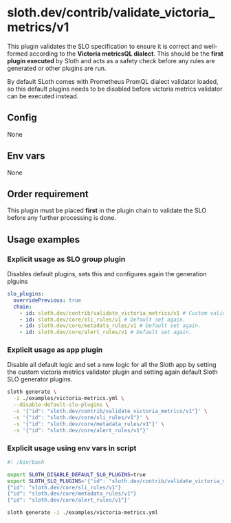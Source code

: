 # sloth.dev/contrib/validate_victoria_metrics/v1

This plugin validates the SLO specification to ensure it is correct and well-formed according to the **Victoria metricsQL dialect**. This should be the **first plugin executed** by Sloth and acts as a safety check before any rules are generated or other plugins are run.

By default SLoth comes with Prometheus PromQL dialect validator loaded, so this default plugins needs to be disabled before victoria metrics validator can be executed instead.

## Config

None

## Env vars

None

## Order requirement

This plugin must be placed **first** in the plugin chain to validate the SLO before any further processing is done.

## Usage examples

### Explicit usage as SLO group plugin

Disables default plugins, sets this and configures again the generation plguins

```yaml
slo_plugins:
  overridePrevious: true
  chain:
    - id: sloth.dev/contrib/validate_victoria_metrics/v1 # Custom validation.
    - id: sloth.dev/core/sli_rules/v1 # Default set again.
    - id: sloth.dev/core/metadata_rules/v1 # Default set again.
    - id: sloth.dev/core/alert_rules/v1 # Default set again.
```

### Explicit usage as app plugin

Disable all default logic and set a new logic for all the Sloth app by setting the custom victoria metrics validator plugin and setting again default Sloth SLO generator plugins.

```bash
sloth generate \
  -i ./examples/victoria-metrics.yml \
  --disable-default-slo-plugins \
  -s '{"id": "sloth.dev/contrib/validate_victoria_metrics/v1"}' \
  -s '{"id": "sloth.dev/core/sli_rules/v1"}' \
  -s '{"id": "sloth.dev/core/metadata_rules/v1"}' \
  -s '{"id": "sloth.dev/core/alert_rules/v1"}'
```

### Explicit usage using env vars in script

```bash
#! /bin/bash

export SLOTH_DISABLE_DEFAULT_SLO_PLUGINS=true
export SLOTH_SLO_PLUGINS='{"id": "sloth.dev/contrib/validate_victoria_metrics/v1"}
{"id": "sloth.dev/core/sli_rules/v1"}
{"id": "sloth.dev/core/metadata_rules/v1"}
{"id": "sloth.dev/core/alert_rules/v1"}'

sloth generate -i ./examples/victoria-metrics.yml
```
